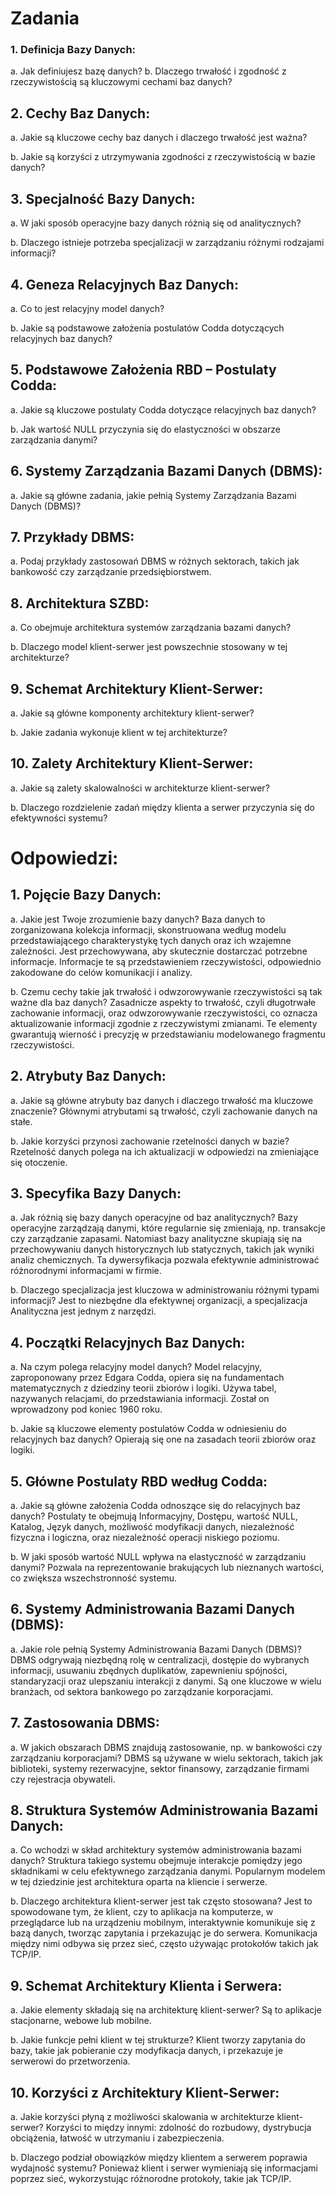 # Zadania 
### 1. Definicja Bazy Danych: 
a. Jak definiujesz bazę danych? 
b. Dlaczego trwałość i zgodność z rzeczywistością są kluczowymi cechami baz danych? 

## 2. Cechy Baz Danych: 
a. Jakie są kluczowe cechy baz danych i dlaczego trwałość jest ważna? 

b. Jakie są korzyści z utrzymywania zgodności z rzeczywistością w bazie danych? 

## 3. Specjalność Bazy Danych: 
a. W jaki sposób operacyjne bazy danych różnią się od analitycznych? 

b. Dlaczego istnieje potrzeba specjalizacji w zarządzaniu różnymi rodzajami informacji? 

## 4. Geneza Relacyjnych Baz Danych: 
a. Co to jest relacyjny model danych? 

b. Jakie są podstawowe założenia postulatów Codda dotyczących relacyjnych baz danych? 

## 5. Podstawowe Założenia RBD – Postulaty Codda: 
a. Jakie są kluczowe postulaty Codda dotyczące relacyjnych baz danych? 

b. Jak wartość NULL przyczynia się do elastyczności w obszarze zarządzania danymi? 

## 6. Systemy Zarządzania Bazami Danych (DBMS): 
a. Jakie są główne zadania, jakie pełnią Systemy Zarządzania Bazami Danych (DBMS)? 

## 7. Przykłady DBMS: 
a. Podaj przykłady zastosowań DBMS w różnych sektorach, takich jak bankowość czy zarządzanie przedsiębiorstwem. 

## 8. Architektura SZBD: 
a. Co obejmuje architektura systemów zarządzania bazami danych? 

b. Dlaczego model klient-serwer jest powszechnie stosowany w tej architekturze? 

## 9. Schemat Architektury Klient-Serwer: 
a. Jakie są główne komponenty architektury klient-serwer? 

b. Jakie zadania wykonuje klient w tej architekturze? 

## 10. Zalety Architektury Klient-Serwer: 
a. Jakie są zalety skalowalności w architekturze klient-serwer? 

b. Dlaczego rozdzielenie zadań między klienta a serwer przyczynia się do efektywności systemu? 



# Odpowiedzi:


## 1.	Pojęcie Bazy Danych: 
a. Jakie jest Twoje zrozumienie bazy danych?
Baza danych to zorganizowana kolekcja informacji, skonstruowana według modelu przedstawiającego charakterystykę tych danych oraz ich wzajemne zależności. Jest przechowywana, aby skutecznie dostarczać potrzebne informacje. Informacje te są przedstawieniem rzeczywistości, odpowiednio zakodowane do celów komunikacji i analizy.

b. Czemu cechy takie jak trwałość i odwzorowywanie rzeczywistości są tak ważne dla baz danych?
Zasadnicze aspekty to trwałość, czyli długotrwałe zachowanie informacji, oraz odwzorowywanie rzeczywistości, co oznacza aktualizowanie informacji zgodnie z rzeczywistymi zmianami. Te elementy gwarantują wierność i precyzję w przedstawianiu modelowanego fragmentu rzeczywistości.

## 2.	Atrybuty Baz Danych: 
a. Jakie są główne atrybuty baz danych i dlaczego trwałość ma kluczowe znaczenie?
Głównymi atrybutami są trwałość, czyli zachowanie danych na stałe.

b. Jakie korzyści przynosi zachowanie rzetelności danych w bazie?
Rzetelność danych polega na ich aktualizacji w odpowiedzi na zmieniające się otoczenie.

## 3.	Specyfika Bazy Danych: 
a. Jak różnią się bazy danych operacyjne od baz analitycznych?
Bazy operacyjne zarządzają danymi, które regularnie się zmieniają, np. transakcje czy zarządzanie zapasami. Natomiast bazy analityczne skupiają się na przechowywaniu danych historycznych lub statycznych, takich jak wyniki analiz chemicznych. Ta dywersyfikacja pozwala efektywnie administrować różnorodnymi informacjami w firmie.

b. Dlaczego specjalizacja jest kluczowa w administrowaniu różnymi typami informacji?
Jest to niezbędne dla efektywnej organizacji, a specjalizacja Analityczna jest jednym z narzędzi.

## 4.	Początki Relacyjnych Baz Danych: 
a. Na czym polega relacyjny model danych?
Model relacyjny, zaproponowany przez Edgara Codda, opiera się na fundamentach matematycznych z dziedziny teorii zbiorów i logiki. Używa tabel, nazywanych relacjami, do przedstawiania informacji. Został on wprowadzony pod koniec 1960 roku.

b. Jakie są kluczowe elementy postulatów Codda w odniesieniu do relacyjnych baz danych?
Opierają się one na zasadach teorii zbiorów oraz logiki.

## 5.	Główne Postulaty RBD według Codda: 
a. Jakie są główne założenia Codda odnoszące się do relacyjnych baz danych?
Postulaty te obejmują Informacyjny, Dostępu, wartość NULL, Katalog, Język danych, możliwość modyfikacji danych, niezależność fizyczna i logiczna, oraz niezależność operacji niskiego poziomu.

b. W jaki sposób wartość NULL wpływa na elastyczność w zarządzaniu danymi?
Pozwala na reprezentowanie brakujących lub nieznanych wartości, co zwiększa wszechstronność systemu.

## 6.	Systemy Administrowania Bazami Danych (DBMS): 
a. Jakie role pełnią Systemy Administrowania Bazami Danych (DBMS)?
DBMS odgrywają niezbędną rolę w centralizacji, dostępie do wybranych informacji, usuwaniu zbędnych duplikatów, zapewnieniu spójności, standaryzacji oraz ulepszaniu interakcji z danymi. Są one kluczowe w wielu branżach, od sektora bankowego po zarządzanie korporacjami.

## 7.	Zastosowania DBMS: 
a. W jakich obszarach DBMS znajdują zastosowanie, np. w bankowości czy zarządzaniu korporacjami?
DBMS są używane w wielu sektorach, takich jak biblioteki, systemy rezerwacyjne, sektor finansowy, zarządzanie firmami czy rejestracja obywateli.

## 8.	Struktura Systemów Administrowania Bazami Danych: 
a. Co wchodzi w skład architektury systemów administrowania bazami danych?
Struktura takiego systemu obejmuje interakcje pomiędzy jego składnikami w celu efektywnego zarządzania danymi. Popularnym modelem w tej dziedzinie jest architektura oparta na kliencie i serwerze.

b. Dlaczego architektura klient-serwer jest tak często stosowana?
Jest to spowodowane tym, że klient, czy to aplikacja na komputerze, w przeglądarce lub na urządzeniu mobilnym, interaktywnie komunikuje się z bazą danych, tworząc zapytania i przekazując je do serwera. Komunikacja między nimi odbywa się przez sieć, często używając protokołów takich jak TCP/IP.

## 9.	Schemat Architektury Klienta i Serwera: 
a. Jakie elementy składają się na architekturę klient-serwer?
Są to aplikacje stacjonarne, webowe lub mobilne.

b. Jakie funkcje pełni klient w tej strukturze?
Klient tworzy zapytania do bazy, takie jak pobieranie czy modyfikacja danych, i przekazuje je serwerowi do przetworzenia.

## 10.	Korzyści z Architektury Klient-Serwer: 
a. Jakie korzyści płyną z możliwości skalowania w architekturze klient-serwer?
Korzyści to między innymi: zdolność do rozbudowy, dystrybucja obciążenia, łatwość w utrzymaniu i zabezpieczenia.

b. Dlaczego podział obowiązków między klientem a serwerem poprawia wydajność systemu?
Ponieważ klient i serwer wymieniają się informacjami poprzez sieć, wykorzystując różnorodne protokoły, takie jak TCP/IP.
